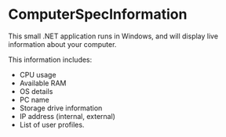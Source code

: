 # ComputerSpecInformation
This small .NET application runs in Windows, and will display live information about your computer.

This information includes:
 * CPU usage
 * Available RAM
 * OS details
 * PC name
 * Storage drive information
 * IP address (internal, external)
 * List of user profiles.
